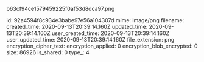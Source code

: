 b63cf94ce1579459225f0af53d8dca97.png

id: 92a4594f8c934e3babe97e56a104307d
mime: image/png
filename: 
created_time: 2020-09-13T20:39:14.160Z
updated_time: 2020-09-13T20:39:14.160Z
user_created_time: 2020-09-13T20:39:14.160Z
user_updated_time: 2020-09-13T20:39:14.160Z
file_extension: png
encryption_cipher_text: 
encryption_applied: 0
encryption_blob_encrypted: 0
size: 86926
is_shared: 0
type_: 4